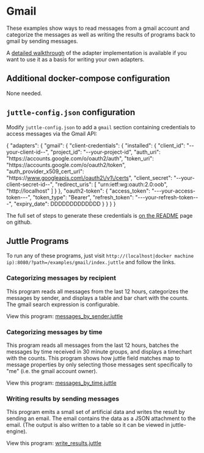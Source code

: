 # Gmail

These examples show ways to read messages from a gmail account and categorize the messages as well as writing the results of programs back to gmail by sending messages.

A [detailed walkthrough](https://github.com/juttle/juttle-gmail-adapter/blob/master/docs/adapter_impl_notes.md) of the adapter implementation is available if you want to use it as a basis for writing your own adapters.

## Additional docker-compose configuration

None needed.

## ``juttle-config.json`` configuration

Modify `juttle-config.json` to add a ``gmail`` section containing credentials to access messages via the Gmail API:

{
  "adapters": {
    "gmail": {
      "client-credentials": {
        "installed": {
          "client_id": "--your-client-id--",
          "project_id": "--your-project-id",
          "auth_uri": "https:\/\/accounts.google.com\/o\/oauth2\/auth",
          "token_uri": "https:\/\/accounts.google.com\/o\/oauth2\/token",
          "auth_provider_x509_cert_url": "https:\/\/www.googleapis.com\/oauth2\/v1\/certs",
          "client_secret": "--your-client-secret-id--",
          "redirect_uris": [
            "urn:ietf:wg:oauth:2.0:oob",
            "http:\/\/localhost"
          ]
        }
      },
      "oauth2-token": {
        "access_token": "---your-access-token---",
        "token_type": "Bearer",
        "refresh_token": "---your-refresh-token---",
        "expiry_date": DDDDDDDDDDDDD
      }
    }
  }
}

The full set of steps to generate these credentials is [on the README](https://github.com/juttle/juttle-gmail-adapter) page on github.

## Juttle Programs

To run any of these programs, just visit
``http://(localhost|docker machine ip):8080/?path=/examples/gmail/index.juttle``
and follow the links.

### Categorizing messages by recipient

This program reads all messages from the last 12 hours, categorizes the messages by sender, and displays a table and bar chart with the counts. The gmail search expression is configurable.

View this program: [messages_by_sender.juttle](./messages_by_sender.juttle)

### Categorizing messages by time

This program reads all messages from the last 12 hours, batches the messages by time received in 30 minute groups, and displays a timechart with the counts. This program shows how juttle field matches map to message properties by only selecting those messages sent specifically to "me" (i.e. the gmail account owner).

View this program: [messages_by_time.juttle](./messages_by_time.juttle)

### Writing results by sending messages

This program emits a small set of artificial data and writes the result by sending an email. The email contains the data as a JSON attachment to the email. (The output is also written to a table so it can be viewed in juttle-engine).

View this program: [write_results.juttle](./write_results.juttle)

